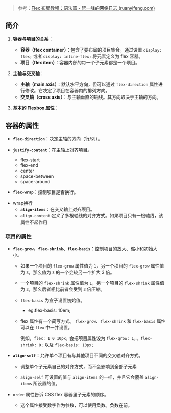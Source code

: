 >  参考：[Flex 布局教程：语法篇 - 阮一峰的网络日志 (ruanyifeng.com)](https://www.ruanyifeng.com/blog/2015/07/flex-grammar.html)

## 简介

1. **容器与项目的关系**：
   - **容器（flex container）**：包含了要布局的项目集合。通过设置 `display: flex;` 或者 `display: inline-flex;` 将元素定义为 flex 容器。
   - **项目（flex item）**：容器内部的每一个子元素都是一个项目。

2. **主轴与交叉轴**：
   - **主轴（main axis）**：默认水平方向，但可以通过 `flex-direction` 属性进行修改。它决定了项目在容器内的排列方向。
   - **交叉轴（cross axis）**：与主轴垂直的轴线。其方向取决于主轴的方向。

3. **基本的 Flexbox 属性**：

## 容器的属性

   - **`flex-direction`**：决定主轴的方向（行/列）。
   - **`justify-content`**：在主轴上对齐项目。

     * flex-start
     * flex-end
     * center
     * space-between
     * space-around
   - **`flex-wrap`**：控制项目是否换行。
* wrap换行
   - **`align-items`**：在交叉轴上对齐项目。
   - `align-content`:定义了多根轴线的对齐方式。如果项目只有一根轴线，该属性不起作用

###    项目的属性

   - **`flex-grow`、`flex-shrink`、`flex-basis`**：控制项目的放大、缩小和初始大小。

     * 如果一个项目的 `flex-grow` 属性值为 `1`，另一个项目的 `flex-grow` 属性值为 `3`，那么值为 `3` 的一个会较另一个扩大 3 倍。

     * 一个项目的 `flex-shrink` 属性值为 `1`，另一个项目的 `flex-shrink` 属性值为 `3`，那么后者相比前者会受到 `3` 倍压缩。

     * `flex-basis` 为盒子设置初始值。 

       * eg:flex-basis: 10em;

     *  flex 属性有一个简写方式。 `flex-grow`、`flex-shrink` 和 `flex-basis` 属性可以在 `flex` 中一并设置。

        例如，`flex: 1 0 10px;` 会把项目属性设为 `flex-grow: 1;`、`flex-shrink: 0;` 以及 `flex-basis: 10px;`

   - **`align-self`**：允许单个项目有与其他项目不同的交叉轴对齐方式。

     * 调整单个子元素自己的对齐方式，而不会影响到全部子元素

     * `align-self` 可设置的值与 `align-items` 的一样，并且它会覆盖 `align-items` 所设置的值。

   - `order` 属性告诉 CSS flex 容器里子元素的顺序。

     * 这个属性接受数字作为参数，可以使用负数。负数在前。

